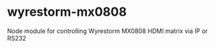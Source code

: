 wyrestorm-mx0808
================

Node module for controlling Wyrestorm MX0808 HDMI matrix via IP or RS232
